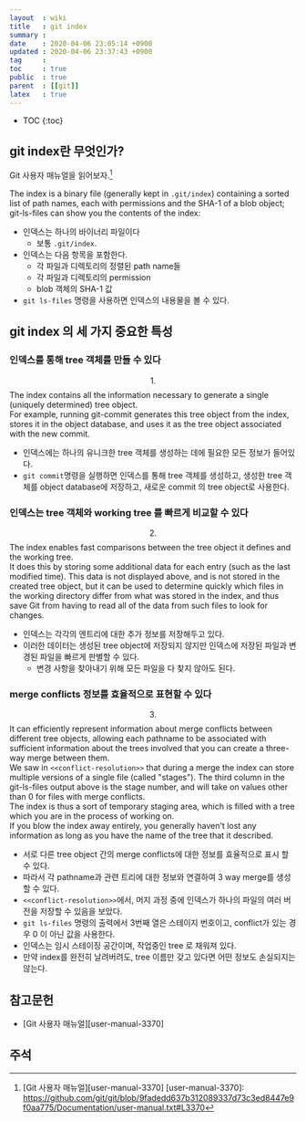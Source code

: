 ```yaml
---
layout  : wiki
title   : git index
summary : 
date    : 2020-04-06 23:05:14 +0900
updated : 2020-04-06 23:37:43 +0900
tag     : 
toc     : true
public  : true
parent  : [[git]]
latex   : true
---
```

* TOC
{:toc}

## git index란 무엇인가?

Git 사용자 매뉴얼을 읽어보자.[^user-manual-3370]

>
The index is a binary file (generally kept in `.git/index`) containing a sorted list of path names,
each with permissions and the SHA-1 of a blob object; git-ls-files can show you the contents of the index:

- 인덱스는 하나의 바이너리 파일이다
    - 보통 `.git/index`.
- 인덱스는 다음 항목을 포함한다.
    - 각 파일과 디렉토리의 정렬된 path name들
    - 각 파일과 디렉토리의 permission
    - blob 객체의 SHA-1 값
- `git ls-files` 명령을 사용하면 인덱스의 내용물을 볼 수 있다.

## git index 의 세 가지 중요한 특성
### 인덱스를 통해 tree 객체를 만들 수 있다

>
$$1.$$ The index contains all the information necessary to generate a single (uniquely determined) tree object.  
For example, running git-commit generates this tree object from the index, stores it in the object database, and uses it as the tree object associated with the new commit.

- 인덱스에는 하나의 유니크한 tree 객체를 생성하는 데에 필요한 모든 정보가 들어있다.
- `git commit`명령을 실행하면 인덱스를 통해 tree 객체를 생성하고, 생성한 tree 객체를 object database에 저장하고, 새로운 commit 의 tree object로 사용한다.

### 인덱스는 tree 객체와 working tree 를 빠르게 비교할 수 있다

>
$$2.$$ The index enables fast comparisons between the tree object it defines and the working tree.  
It does this by storing some additional data for each entry (such as the last modified time).
This data is not displayed above, and is not stored in the created tree object, but it can be used to determine quickly which files in the working directory differ from what was stored in the index, and thus save Git from having to read all of the data from such files to look for changes.

- 인덱스는 각각의 엔트리에 대한 추가 정보를 저장해두고 있다.
- 이러한 데이터는 생성된 tree object에 저장되지 않지만 인덱스에 저장된 파일과 변경된 파일을 빠르게 판별할 수 있다.
    - 변경 사항을 찾아내기 위해 모든 파일을 다 찾지 않아도 된다.

### merge conflicts 정보를 효율적으로 표현할 수 있다

>
$$3.$$ It can efficiently represent information about merge conflicts between different tree objects, allowing each pathname to be associated with sufficient information about the trees involved that you can create a three-way merge between them.  
We saw in `<<conflict-resolution>>` that during a merge the index can store multiple versions of a single file (called "stages").  The third column in the git-ls-files output above is the stage number, and will take on values other than 0 for files with merge conflicts.  
The index is thus a sort of temporary staging area, which is filled with a tree which you are in the process of working on.  
If you blow the index away entirely, you generally haven't lost any information as long as you have the name of the tree that it described.

- 서로 다른 tree object 간의 merge conflicts에 대한 정보를 효율적으로 표시 할 수 있다.
- 따라서 각 pathname과 관련 트리에 대한 정보와 연결하여 3 way merge를 생성할 수 있다.
- `<<conflict-resolution>>`에서, 머지 과정 중에 인덱스가 하나의 파일의 여러 버전을 저장할 수 있음을 보았다.
- `git ls-files` 명령의 출력에서 3번째 열은 스테이지 번호이고, conflict가 있는 경우 0 이 아닌 값을 사용한다.
- 인덱스는 임시 스테이징 공간이며, 작업중인 tree 로 채워져 있다.
- 만약 index를 완전히 날려버려도, tree 이름만 갖고 있다면 어떤 정보도 손실되지는 않는다.

## 참고문헌

- [Git 사용자 매뉴얼][user-manual-3370]

## 주석

[^user-manual-3370]: [Git 사용자 매뉴얼][user-manual-3370]
[user-manual-3370]: https://github.com/git/git/blob/9fadedd637b312089337d73c3ed8447e9f0aa775/Documentation/user-manual.txt#L3370

